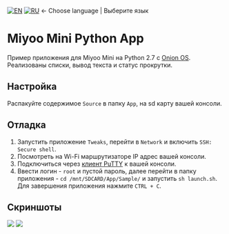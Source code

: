 [![EN](https://user-images.githubusercontent.com/9499881/33184537-7be87e86-d096-11e7-89bb-f3286f752bc6.png)](https://github.com/r57zone/MiyooMiniPythonApp/) 
[![RU](https://user-images.githubusercontent.com/9499881/27683795-5b0fbac6-5cd8-11e7-929c-057833e01fb1.png)](https://github.com/r57zone/MiyooMiniPythonApp/blob/master/README.RU.md)
← Choose language | Выберите язык

# Miyoo Mini Python App
Пример приложения для Miyoo Mini на Python 2.7 с [Onion OS](https://github.com/OnionUI/Onion). Реализованы списки, вывод текста и статус прокрутки.

## Настройка
Распакуйте содержимое `Source` в папку `App`, на sd карту вашей консоли.

## Отладка
1. Запустить приложение `Tweaks`, перейти в `Network` и включить `SSH: Secure shell`.
2. Посмотреть на Wi-Fi маршрутизаторе IP адрес вашей консоли.
3. Подключиться через [клиент PuTTY](https://www.chiark.greenend.org.uk/~sgtatham/putty/latest.html) к вашей консоли.
4. Ввести логин - `root` и пустой пароль, далее перейти в папку приложения - `cd /mnt/SDCARD/App/Sample/` и запустить `sh launch.sh`. Для завершения приложения нажмите `CTRL + C`.

## Скриншоты
![](https://github.com/r57zone/MiyooMiniPythonApp/assets/9499881/f16caaf1-3e4e-4c9c-964c-7867feba25d2)
![](https://github.com/r57zone/MiyooMiniPythonApp/assets/9499881/e085386c-9b40-45d9-89df-2dd3e2dd10a8)
